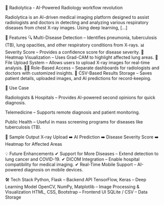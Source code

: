 📌 Radiolytica - AI-Powered Radiology workflow revolution

Radiolytica is an AI-driven medical imaging platform designed to assist radiologists and doctors in detecting and analyzing various respiratory diseases from chest X-ray images. Using deep learning, [...]

🚀 Features
🔍 Multi-Disease Detection – Identifies pneumonia, tuberculosis (TB), lung opacities, and other respiratory conditions from X-rays.
📊 Severity Score – Provides a confidence score for disease severity.
🎨 Heatmap Visualization – Uses Grad-CAM to highlight affected lung areas.
📂 File Upload System – Allows users to upload X-ray images for real-time analysis.
👨‍⚕️ Role-Based Access – Separate dashboards for radiologists and doctors with customized insights.
📄 CSV-Based Results Storage – Saves patient details, uploaded images, and AI predictions for record-keeping.

🏥 Use Case

Radiologists & Hospitals – Provides AI-powered second opinions for quick diagnosis.

Telemedicine – Supports remote diagnosis and patient monitoring.

Public Health – Useful in mass screening programs for diseases like tuberculosis (TB).

📸 Sample Output
X-ray Upload ➡️ AI Prediction ➡️ Disease Severity Score ➡️ Heatmap for Affected Areas

💡 Future Enhancements
✔ Support for More Diseases – Extend detection to lung cancer and COVID-19.
✔ DICOM Integration – Enable hospital compatibility for medical imaging.
✔ Real-Time Mobile Support – AI-powered diagnosis on mobile devices.

🛠️ Tech Stack
Python, Flask – Backend API
TensorFlow, Keras – Deep Learning Model
OpenCV, NumPy, Matplotlib – Image Processing & Visualization
HTML, CSS, Bootstrap – Frontend UI
SQLite / CSV – Data Storage
